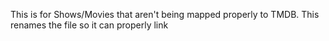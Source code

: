 This is for Shows/Movies that aren't being mapped properly to TMDB. This renames the file so it can properly link
